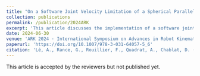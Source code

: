 ```yaml
---
title: "On a Software Joint Velocity Limitation of a Spherical Parallel Manipulator with Coaxial Input Shafts"
collection: publications
permalink: /publication/2024ARK
excerpt: 'This article discusses the implementation of a software joint velocity limitation dedicated to a Spherical Parallel Manipulator (SPM) with coaxial input shafts (CoSPM) using a speed control loop. Such an algorithm takes as input the current joint positions as well as the joint reference velocities computed by the speed controller and limit the latter in order to avoid any known singular configuration. This limitation takes into account the workspace properties of the mechanism and the physical characteristics of its actuators. In particular, one takes advantage of the coaxiality of the input shafts of the CoSPM and the resulting unlimited bearing.'
date: 2024-06-30
venue: 'ARK 2024 · International Symposium on Advances in Robot Kinematics'
paperurl: 'https://doi.org/10.1007/978-3-031-64057-5_6'
citation: 'Lê, A., Rance, G., Rouillier, F., Quadrat, A., Chablat, D. (2024). On a Software Joint Velocity Limitation of a Spherical Parallel Manipulator with Coaxial Input Shafts. In: Lenarčič, J., Husty, M. (eds) Advances in Robot Kinematics 2024. ARK 2024. Springer Proceedings in Advanced Robotics, vol 31. Springer, Cham. https://doi.org/10.1007/978-3-031-64057-5_6'
---
```


This article is accepted by the reviewers but not published yet.
